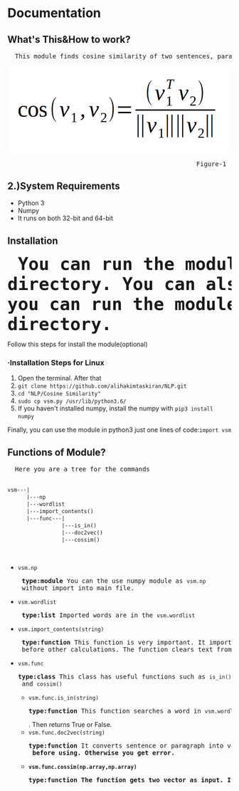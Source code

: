 <h1>Documentation</h1>
<h2>What's This&How to work?</h2>
<pre>  This module finds cosine similarity of two sentences, paragraphs etc... You can find similarity of the sentences paragraphs with vsm module. Vsm module clears text from special charecters and converts the text into vectors. After that finds angle between two vectors. Similarity and angle are inversely proportional. In the other words,if cosine of the angle close 1, the sentences are similar. It finds similarity with formul that shown in Figure-1</pre>
<img src="https://raw.githubusercontent.com/alihakimtaskiran/NLP/master/Cosine%20Similarity/formula.png">
<center><pre>                                                 Figure-1</pre></center>
<h2>2.)System Requirements</h2>
<ul>
  <li>Python 3</li>
  <li>Numpy</li>
  <li>It runs on both 32-bit and 64-bit</li>
</ul>
<h2>Installation</h2>

<font size="7"><b><pre>  You can run the module including into working directory. 
You can also install it into python3. After the installation, you can run the module without including into working directory.</pre></b></font>
Follow this steps for install the module(optional)
<h3>·Installation Steps for Linux</h3>
<ol>
  <li>Open the terminal. After that</li>
  <li><code>git clone https://github.com/alihakimtaskiran/NLP.git</code></li>
  <li><code>cd "NLP/Cosine Similarity"</code></li>
  <li><code>sudo cp vsm.py /usr/lib/python3.6/</code></li>
  <li>If you haven't installed numpy, install the numpy with <code>pip3 install numpy</code></li>
 </ol>
<p>Finally, you can use the module in python3 just one lines of code:<code>import vsm</code></p>
<h2>Functions of Module?</h2>
<pre>  Here you are a tree for the commands</pre>
<pre>
<code>
vsm---|
      |---np
      |---wordlist
      |---import_contents()
      |---func---|
                 |---is_in()
                 |---doc2vec()
                 |---cossim()
  
</code>
</pre>
<ul>
  <li><code>vsm.np</code><pre><b> type:module</b> You can the use numpy module as <code>vsm.np</code> without import into main file.</pre></li>
  <li><code>vsm.wordlist</code><pre><b> type:list</b> Imported words are in the <code>vsm.wordlist</code></pre></li>
  <li><code>vsm.import_contents(string)</code><pre><b> type:function</b> This function is very important. It imports strings for computing similarity. The module can't work correctly without importing strings. You have to import all sentences with <code>vsm.import_contents(sentence)</code> before other calculations. The function clears text from special charecters, then it appends all words into <code>vsm.wordlist</code>. </pre></li>
  <li><code>vsm.func</code><pre><b>type:class</b> This class has useful functions such as <code>is_in()</code>, <code>doc2vec()</code> and <code>cossim()</code></pre>
  <ul>
    <li><code>vsm.func.is_in(string)</code><pre><b>type:function</b> This function searches a word in <code>vsm.wordlist</code></pre>. Then returns True or False.</li>
    <li><code>vsm.func.doc2vec(string)</code><pre><b>type:function</b> It converts sentence or paragraph into vector. It returns one dimensional numpy array. The vector has frequency of words in the text. <b>Caution:<b> You have to import the text with <code>vsm.import_contents()</code> before using. Otherwise you get error.</pre></li>
    <li><code>vsm.func.cossim(np.array,np.array)</code><pre><b>type:function</b> The function gets two vector as input. It returns cosine similarity of two vectors. dimensions of vectors must be equal. If you import all texts at the before vector conversion, you don't get error.</pre></li>
  </ul>
  </li>
<ul>
